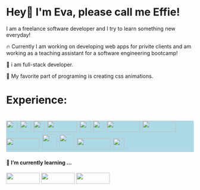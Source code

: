 
   # Hey👋 I'm Eva, please call me Effie!</h1>
  <p> I am a freelance software developer and I try to learn something new everyday! </p>
  <p> 🔥 Currently I am working on developing web apps for privite clients and am working as a teaching assistant for a software engineering bootcamp! </p>
  <p> 🧭  i am full-stack developer. </p>
  <p> 🫶 My favorite part of programing is creating css animations.</p>
   <h1> Experience: <h1>
 <div style="background-color: lightblue;">
   <img src="https://upload.wikimedia.org/wikipedia/commons/6/6a/JavaScript-logo.png" width="30px" />
   <img src="https://upload.wikimedia.org/wikipedia/commons/6/62/CSS3_logo.svg" width="30px" />
   <img src="https://upload.wikimedia.org/wikipedia/commons/6/61/HTML5_logo_and_wordmark.svg" width="30px" />
   <img src="https://img.shields.io/badge/TypeScript-3178C6?logo=typescript&logoColor=fff&style=for-the-badge" width="80px" height="30px" />
   <img src="https://upload.wikimedia.org/wikipedia/commons/a/a7/React-icon.svg" width="30px" />
   <img src="https://upload.wikimedia.org/wikipedia/commons/9/95/Vue.js_Logo_2.svg" width="30px" />
   <img src="https://img.shields.io/badge/Next.js-000000?logo=next.js&logoColor=white&style=for-the-badge" width="90px" height="30px" />
   <img src="https://img.shields.io/badge/MongoDB-47A248?logo=mongodb&logoColor=white&style=for-the-badge" width="90px" height="30px" />
   <img src="https://img.shields.io/badge/MySQL-005C84?logo=mysql&logoColor=white&style=for-the-badge" width="90px" height="30px" />
   <img src="https://upload.wikimedia.org/wikipedia/commons/b/b2/Bootstrap_logo.svg" width="40px" />
   <img src="https://upload.wikimedia.org/wikipedia/commons/d/d5/Tailwind_CSS_Logo.svg" width="40px" />
   <img src="https://img.shields.io/badge/Node.js-43853D?logo=node.js&logoColor=white&style=for-the-badge" width="90px" height="30px" />
   <img src="https://upload.wikimedia.org/wikipedia/commons/f/f1/Vitejs-logo.svg" height="30px" />
</div>
<h4>🌱 I’m currently learning ...</h4>
<div>
   <img src="https://img.shields.io/badge/Supabase-3ECF8E?logo=supabase&logoColor=white&style=for-the-badge" width="90px" height="30px" /> 
   <img src="https://img.shields.io/badge/Flutter-02569B?logo=flutter&logoColor=white&style=for-the-badge" width="90px" height="30px" /> 
   <img src="https://img.shields.io/badge/Dart-0175C2?logo=dart&logoColor=white&style=for-the-badge" width="90px" height="30px" /> 
</div>

